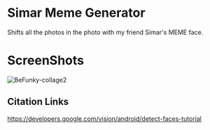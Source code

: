 # Simar Meme Generator 
Shifts all the photos in the photo with my friend Simar's MEME face.

# ScreenShots
![BeFunky-collage2](https://user-images.githubusercontent.com/44476743/88866728-894f3780-d1d9-11ea-8eeb-a24e201d002f.jpg)


## Citation Links

https://developers.google.com/vision/android/detect-faces-tutorial



